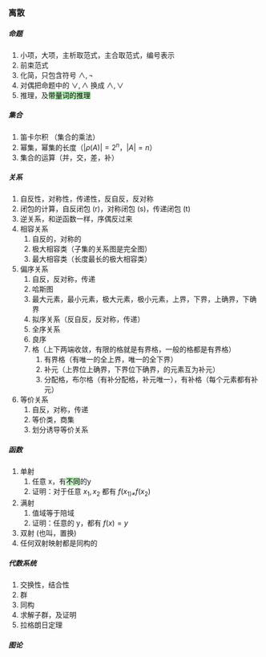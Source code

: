 ### 离散
##### 命题
1. 小项，大项，主析取范式，主合取范式，编号表示
2. 前束范式
3. 化简，只包含符号 $\wedge,\neg$
4. 对偶把命题中的 $\vee,\wedge$ 换成 $\wedge,\vee$
5. 推理，及<mark style="background: #b8f3b8;">带量词的推理</mark>
##### 集合
1. 笛卡尔积 （集合的乘法）
2. 幂集，幂集的长度（$|\rho(A)|=2^n$，$|A|=n$）
3. 集合的运算（并，交，差，补）
##### 关系
1. 自反性，对称性，传递性，反自反，反对称
2. 闭包的计算，自反闭包 (r)，对称闭包 (s)，传递闭包 (t)
3. 逆关系，和逆函数一样，序偶反过来
4. 相容关系
	1. 自反的，对称的
	2. 极大相容类（子集的关系图是完全图）
	3. 最大相容类（长度最长的极大相容类）
5. 偏序关系
	1. 自反，反对称，传递
	2. 哈斯图
	3. 最大元素，最小元素，极大元素，极小元素，上界，下界，上确界，下确界
	4. 拟序关系（反自反，反对称，传递）
	5. 全序关系
	6. 良序
	7. 格（上下两端收敛，有限的格就是有界格，一般的格都是有界格）
		1. 有界格（有唯一的全上界，唯一的全下界）
		2. 补元（上界位上确界，下界位下确界，的元素互为补元）
		3. 分配格，布尔格（有补分配格，补元唯一），有补格（每个元素都有补元）
6. 等价关系
	1. 自反，对称，传递
	2. 等价类，商集
	3. 划分诱导等价关系
##### 函数
1. 单射
	1. 任意 x，有<mark style="background: #b8f3b8;">不同</mark>的y
	2. 证明：对于任意 $x_1,x_2$ 都有 $f (x_{1)\ne}f(x_2)$
2. 满射
	1. 值域等于陪域
	2. 证明：任意的 y，都有 $f(x)=y$
3. 双射 (也叫，置换)
4. 任何双射映射都是同构的
##### 代数系统
1. 交换性，结合性
2. 群
3. 同构
4. 求解子群，及证明
5. 拉格朗日定理
##### 图论
